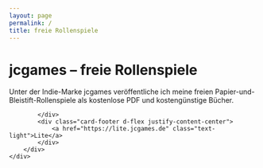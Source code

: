 ```yaml
---
layout: page
permalink: /
title: freie Rollenspiele
---
```


# jcgames – freie Rollenspiele

Unter der Indie-Marke jcgames veröffentliche ich meine freien Papier-und-Bleistift-Rollenspiele als kostenlose PDF und kostengünstige Bücher.

<div class="row row-cols-1 row-cols-md-2 g-4">
    <div class="col">
        <div class="card mb-3 bg-lite text-light h-100">
            <div class="card-body">

            </div>
            <div class="card-footer d-flex justify-content-center">
                <a href="https://lite.jcgames.de" class="text-light">Lite</a>
            </div>
        </div>
    </div>
</div>
